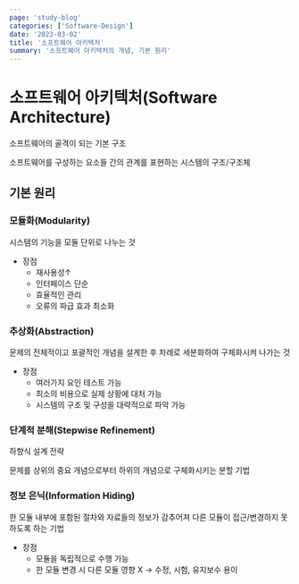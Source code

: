 ```yaml
---
page: 'study-blog'
categories: ['Software-Design']
date: '2023-03-02'
title: '소프트웨어 아키텍처'
summary: '소프트웨어 아키텍처의 개념, 기본 원리'
---
```


# 소프트웨어 아키텍처(Software Architecture)

소프트웨어의 골격이 되는 기본 구조

소프트웨어를 구성하는 요소들 간의 관계를 표현하는 시스템의 구조/구조체

## 기본 원리

### 모듈화(Modularity)

시스템의 기능을 모듈 단위로 나누는 것

- 장점
  - 재사용성↑
  - 인터페이스 단순
  - 효율적인 관리
  - 오류의 파급 효과 최소화

### 추상화(Abstraction)

문제의 전체적이고 포괄적인 개념을 설계한 후 차례로 세분화하여 구체화시켜 나가는 것

- 장점
  - 여러가지 요인 테스트 가능
  - 최소의 비용으로 실제 상황에 대처 가능
  - 시스템의 구조 및 구성을 대략적으로 파악 가능

### 단계적 분해(Stepwise Refinement)

하향식 설계 전략

문제를 상위의 중요 개념으로부터 하위의 개념으로 구체화시키는 분할 기법

### 정보 은닉(Information Hiding)

한 모듈 내부에 포함된 절차와 자료들의 정보가 감추어져 다른 모듈이 접근/변경하지 못하도록 하는 기법

- 장점
  - 모듈을 독립적으로 수행 가능
  - 한 모듈 변경 시 다른 모듈 영향 X → 수정, 시험, 유지보수 용이
